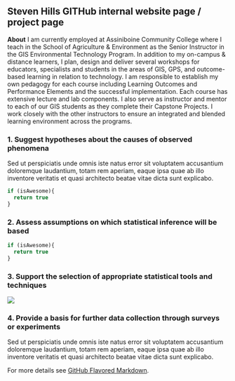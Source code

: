 ## Steven Hills GITHub internal website page / project page

**About** I am currently employed at Assiniboine Community College where I teach in the School of Agriculture & Environment as the Senior Instructor in the GIS Environmental Technology Program. In addition to my on-campus & distance learners, I plan, design and deliver several workshops for educators, specialists and students in the areas of GIS, GPS, and outcome-based learning in relation to technology. I am responsible to establish my own pedagogy for each course including Learning Outcomes and Performance Elements and the successful implementation. Each course has extensive lecture and lab components. I also serve as instructor and mentor to each of our GIS students as they complete their Capstone Projects. I work closely with the other instructors to ensure an integrated and blended learning environment across the programs.

### 1. Suggest hypotheses about the causes of observed phenomena

Sed ut perspiciatis unde omnis iste natus error sit voluptatem accusantium doloremque laudantium, totam rem aperiam, eaque ipsa quae ab illo inventore veritatis et quasi architecto beatae vitae dicta sunt explicabo. 

```javascript
if (isAwesome){
  return true
}
```

### 2. Assess assumptions on which statistical inference will be based

```javascript
if (isAwesome){
  return true
}
```

### 3. Support the selection of appropriate statistical tools and techniques

<img src="images/dummy_thumbnail.jpg?raw=true"/>

### 4. Provide a basis for further data collection through surveys or experiments

Sed ut perspiciatis unde omnis iste natus error sit voluptatem accusantium doloremque laudantium, totam rem aperiam, eaque ipsa quae ab illo inventore veritatis et quasi architecto beatae vitae dicta sunt explicabo. 

For more details see [GitHub Flavored Markdown](https://guides.github.com/features/mastering-markdown/).
